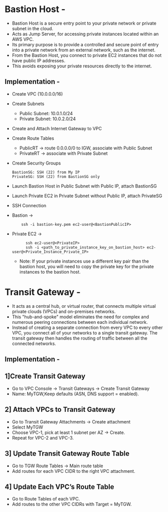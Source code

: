 # Bastion Host -
-  Bastion Host is a secure entry point to your private network or private subnet in the cloud.
-  Acts as Jump Server, for accessing private instances located within an AWS VPC.
-  Its primary purpose is to provide a controlled and secure point of entry into a private network from an external network, such as the internet.
-  From the Bastion Host, you connect to private EC2 instances that do not have public IP addresses.
-  This avoids exposing your private resources directly to the internet.

## Implementation -

- Create VPC (10.0.0.0/16)

- Create Subnets

   - Public Subnet: 10.0.1.0/24
   - Private Subnet: 10.0.2.0/24

- Create and Attach Internet Gateway to VPC

- Create Route Tables

   - PublicRT → route 0.0.0.0/0 to IGW, associate with Public Subnet
   - PrivateRT → associate with Private Subnet

- Create Security Groups

      BastionSG: SSH (22) from My IP
      PrivateSG: SSH (22) from BastionSG only

- Launch Bastion Host in Public Subnet with Public IP, attach BastionSG
- Launch Private EC2 in Private Subnet without Public IP, attach PrivateSG

- SSH Connection
- Bastion →

          ssh -i bastion-key.pem ec2-user@<BastionPublicIP>

- Private EC2 →
  
            ssh ec2-user@<PrivateIP>
            ssh -i <path_to_private_instance_key_on_bastion_host> ec2-user@<Private_Instance_Private_IP>

  - Note: If your private instances use a different key pair than the bastion host, you will need to copy the private key for the private instances to the bastion host.

# Transit Gateway -
- It acts as a central hub, or virtual router, that connects multiple virtual private clouds (VPCs) and on-premises networks.
- This "hub-and-spoke" model eliminates the need for complex and numerous peering connections between each individual network.
- Instead of creating a separate connection from every VPC to every other VPC, you connect all of your networks to a single transit gateway. The transit gateway then handles the routing of traffic between all the connected networks.

## Implementation -
## 1]Create Transit Gateway
- Go to VPC Console → Transit Gateways → Create Transit Gateway
- Name: MyTGW,Keep defaults (ASN, DNS support = enabled).

## 2] Attach VPCs to Transit Gateway
- Go to Transit Gateway Attachments → Create attachment
- Select MyTGW
- Choose VPC-1, pick at least 1 subnet per AZ → Create.
- Repeat for VPC-2 and VPC-3.

## 3] Update Transit Gateway Route Table
- Go to TGW Route Tables → Main route table
- Add routes for each VPC CIDR to the right VPC attachment.


## 4] Update Each VPC’s Route Table
- Go to Route Tables of each VPC.
- Add routes to the other VPC CIDRs with Target = MyTGW.

